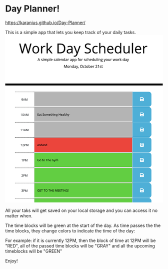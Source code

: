 # Day Planner!

https://karanius.github.io/Day-Planner/

This is a simple app that lets you keep track of your daily tasks.
![](screenShot.png)

All your taks will get saved on your local storage and you can access it no matter when.

The time blocks will be green at the start of the day.
As time passes the the time blocks, they change colors to indicate the time of the day:

For example: if it is currently 12PM, then the block of time at 12PM will be "RED", all of the passed time blocks will be "GRAY" and all the upcoming timeblocks will be "GREEN"

Enjoy! 
